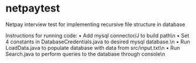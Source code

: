 # netpaytest
Netpay interview test for implementing recursive file structure in database

Instructions for running code:
•	Add mysql connector/J to build path\n
•	Set 4 constants in DatabaseCredentials.java to desired mysql database.\n
•	Run LoadData.java to populate database with data from src/input.txt\n
•	Run Search.java to perform queries to the database through console\n
